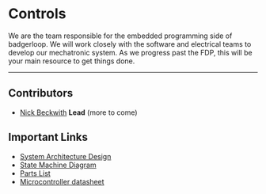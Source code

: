 # Controls
We are the team responsible for the embedded programming side of badgerloop. We will work closely with the software and electrical teams to develop our mechatronic system. As we progress past the FDP, this will be your main resource to get things done.
<hr>



## Contributors
* [Nick Beckwith](mailto:nbeckwith2@wisc.edu) **Lead** 
(more to come)

## Important Links
* [System Architecture Design](https://drive.google.com/file/d/0B3JYQFEVstJTN0VSdUcyTlg0RlE/view?usp=sharing)
* [State Machine Diagram](https://drive.google.com/file/d/0B3JYQFEVstJTa3dqOElqY2ttcGc/view?usp=sharing)
* [Parts List](https://docs.google.com/spreadsheets/d/16_Zeb9eClk1CF0IdP_A1zeY0TwQ7oyIz3iykzX25H-c/edit?usp=sharing)
* [Microcontroller datasheet](http://www.ti.com/lit/ug/spmu365c/spmu365c.pdf)
<!---
# Code Example
-->

<!---
# Installation
-->
